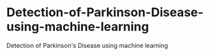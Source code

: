 # Detection-of-Parkinson-Disease-using-machine-learning
Detection of Parkinson's Disease using machine learning
